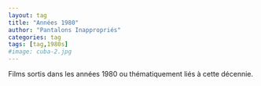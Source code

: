 ```yaml
---
layout: tag
title: "Années 1980"
author: "Pantalons Inappropriés"
categories: tag
tags: [tag,1980s]
#image: cuba-2.jpg
---
```


Films sortis dans les années 1980 ou thématiquement liés à cette décennie.
